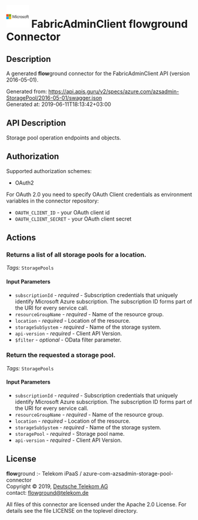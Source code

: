 # ![LOGO](logo.png) FabricAdminClient **flow**ground Connector

## Description

A generated **flow**ground connector for the FabricAdminClient API (version 2016-05-01).

Generated from: https://api.apis.guru/v2/specs/azure.com/azsadmin-StoragePool/2016-05-01/swagger.json<br/>
Generated at: 2019-06-11T18:13:42+03:00

## API Description

Storage pool operation endpoints and objects.

## Authorization

Supported authorization schemes:
- OAuth2

For OAuth 2.0 you need to specify OAuth Client credentials as environment variables in the connector repository:
* `OAUTH_CLIENT_ID` - your OAuth client id
* `OAUTH_CLIENT_SECRET` - your OAuth client secret

## Actions

### Returns a list of all storage pools for a location.

*Tags:* `StoragePools`

#### Input Parameters
* `subscriptionId` - _required_ - Subscription credentials that uniquely identify Microsoft Azure subscription. The subscription ID forms part of the URI for every service call.
* `resourceGroupName` - _required_ - Name of the resource group.
* `location` - _required_ - Location of the resource.
* `storageSubSystem` - _required_ - Name of the storage system.
* `api-version` - _required_ - Client API Version.
* `$filter` - _optional_ - OData filter parameter.

### Return the requested a storage pool.

*Tags:* `StoragePools`

#### Input Parameters
* `subscriptionId` - _required_ - Subscription credentials that uniquely identify Microsoft Azure subscription. The subscription ID forms part of the URI for every service call.
* `resourceGroupName` - _required_ - Name of the resource group.
* `location` - _required_ - Location of the resource.
* `storageSubSystem` - _required_ - Name of the storage system.
* `storagePool` - _required_ - Storage pool name.
* `api-version` - _required_ - Client API Version.

## License

**flow**ground :- Telekom iPaaS / azure-com-azsadmin-storage-pool-connector<br/>
Copyright © 2019, [Deutsche Telekom AG](https://www.telekom.de)<br/>
contact: flowground@telekom.de

All files of this connector are licensed under the Apache 2.0 License. For details
see the file LICENSE on the toplevel directory.

